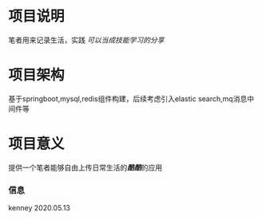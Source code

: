  # 项目说明
 笔者用来记录生活，实践 *可以当成技能学习的分享*
 
 # 项目架构
 基于springboot,mysql,redis组件构建，后续考虑引入elastic search,mq消息中间件等
 
 # 项目意义
 提供一个笔者能够自由上传日常生活的***酷酷***的应用
 
 ### 信息
 kenney 2020.05.13

